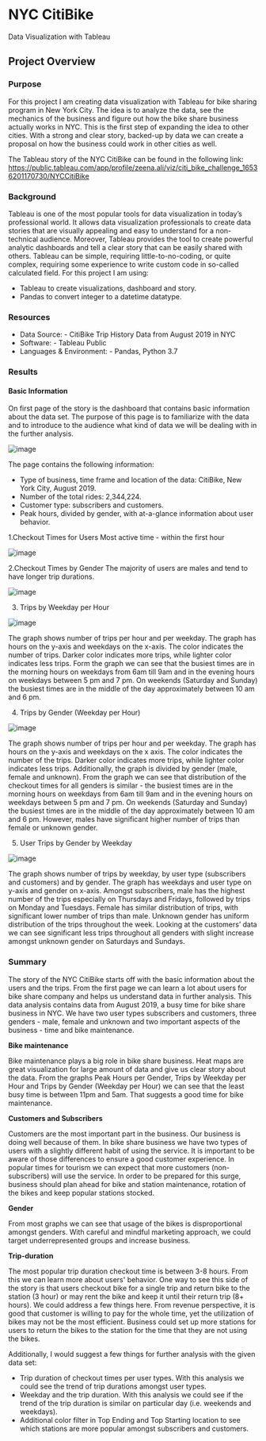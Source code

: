 # NYC CitiBike
Data Visualization with Tableau

## Project Overview

### Purpose

For this project I am creating data visualization with Tableau for bike sharing program in New York City. The idea is to analyze the data, see the mechanics of the business and figure out how the bike share business actually works in NYC. This is the first step of expanding the idea to other cities. With a strong and clear story, backed-up by data we can create a proposal on how the business could work in other cities as well.

The Tableau story of the NYC CitiBike can be found in the following link: https://public.tableau.com/app/profile/zeena.ali/viz/citi_bike_challenge_16536201170730/NYCCitiBike

### Background

Tableau is one of the most popular tools for data visualization in today’s professional world. It allows data visualization professionals to create data stories that are visually appealing and easy to understand for a non-technical audience. Moreover, Tableau provides the tool to create powerful analytic dashboards and tell a clear story that can be easily shared with others. Tableau can be simple, requiring little-to-no-coding, or quite complex, requiring some experience to write custom code in so-called calculated field. For this project I am using:

- Tableau to create visualizations, dashboard and story.
- Pandas to convert integer to a datetime datatype.

### Resources

- Data Source:
      - CitiBike Trip History Data from August 2019 in NYC
- Software:
      - Tableau Public 
- Languages & Environment:
      - Pandas, Python 3.7

### Results

#### Basic Information

On first page of the story is the dashboard that contains basic information about the data set. The purpose of this page is to familiarize with the data and to introduce to the audience what kind of data we will be dealing with in the further analysis.

![image](https://user-images.githubusercontent.com/99419112/170888769-bc630b97-adaa-4c8a-9ac9-520ee9915759.png)


The page contains the following information:

- Type of business, time frame and location of the data: CitiBike, New York City, August 2019.
- Number of the total rides: 2,344,224.
- Customer type: subscribers and customers.
- Peak hours, divided by gender, with at-a-glance information about user behavior.

1.Checkout Times for Users Most active time - within the first hour

![image](https://user-images.githubusercontent.com/99419112/170888944-911b5aca-e071-4b80-a403-9694bb72f27a.png)


2.Checkout Times by Gender The majority of users are males and tend to have longer trip durations.

![image](https://user-images.githubusercontent.com/99419112/170888954-9c399bcf-c114-471d-8f40-d0dc08088ce3.png)

3. Trips by Weekday per Hour

![image](https://user-images.githubusercontent.com/99419112/170889063-f2ace3bd-2a50-465a-80f4-a581f06b5073.png)

The graph shows number of trips per hour and per weekday. The graph has hours on the y-axis and weekdays on the x-axis. The color indicates the number of trips. Darker color indicates more trips, while lighter color indicates less trips. Form the graph we can see that the busiest times are in the morning hours on weekdays from 6am till 9am and in the evening hours on weekdays between 5 pm and 7 pm. On weekends (Saturday and Sunday) the busiest times are in the middle of the day approximately between 10 am and 6 pm.

4. Trips by Gender (Weekday per Hour)

![image](https://user-images.githubusercontent.com/99419112/170889091-b00276ba-cf7c-41ee-987c-6ff579cc288d.png)

The graph shows number of trips per hour and per weekday. The graph has hours on the y-axis and weekdays on the x axis. The color indicates the number of the trips. Darker color indicates more trips, while lighter color indicates less trips. Additionally, the graph is divided by gender (male, female and unknown). From the graph we can see that distribution of the checkout times for all genders is similar - the busiest times are in the morning hours on weekdays from 6am till 9am and in the evening hours on weekdays between 5 pm and 7 pm. On weekends (Saturday and Sunday) the busiest times are in the middle of the day approximately between 10 am and 6 pm. However, males have significant higher number of trips than female or unknown gender.

5. User Trips by Gender by Weekday

![image](https://user-images.githubusercontent.com/99419112/170889131-91efe503-0e72-41b7-a456-08d81d2b4eb9.png)

The graph shows number of trips by weekday, by user type (subscribers and customers) and by gender. The graph has weekdays and user type on y-axis and gender on x-axis. Amongst subscribers, male has the highest number of the trips especially on Thursdays and Fridays, followed by trips on Monday and Tuesdays. Female has similar distribution of trips, with significant lower number of trips than male. Unknown gender has uniform distribution of the trips throughout the week. Looking at the customers’ data we can see significant less trips throughout all genders with slight increase amongst unknown gender on Saturdays and Sundays.

### Summary

The story of the NYC CitiBike starts off with the basic information about the users and the trips. From the first page we can learn a lot about users for bike share company and helps us understand data in further analysis. This data analysis contains data from August 2019, a busy time for bike share business in NYC. We have two user types subscribers and customers, three genders - male, female and unknown and two important aspects of the business - time and bike maintenance.

**Bike maintenance**

Bike maintenance plays a big role in bike share business. Heat maps are great visualization for large amount of data and give us clear story about the data. From the graphs Peak Hours per Gender, Trips by Weekday per Hour and Trips by Gender (Weekday per Hour) we can see that the least busy time is between 11pm and 5am. That suggests a good time for bike maintenance. 

**Customers and Subscribers**

Customers are the most important part in the business. Our business is doing well because of them. In bike share business we have two types of users with a slightly different habit of using the service. It is important to be aware of those differences to ensure a good customer experience. In popular times for tourism we can expect that more customers (non-subscribers) will use the service. In order to be prepared for this surge, business should plan ahead for bike and station maintenance, rotation of the bikes and keep popular stations stocked.

**Gender**

From most graphs we can see that usage of the bikes is disproportional amongst genders. With careful and mindful marketing approach, we could target underrepresented groups and increase business.

**Trip-duration**

The most popular trip duration checkout time is between 3-8 hours. From this we can learn more about users' behavior. One way to see this side of the story is that users checkout bike for a single trip and return bike to the station (3 hour) or may rent the bike and keep it until their return trip (8+ hours). We could address a few things here. From revenue perspective, it is good that customer is willing to pay for the whole time, yet the utilization of bikes may not be the most efficient. Business could set up more stations for users to return the bikes to the station for the time that they are not using the bikes.

Additionally, I would suggest a few things for further analysis with the given data set:

- Trip duration of checkout times per user types. With this analysis we could see the trend of trip durations amongst user types.
- Weekday and the trip duration. With this analysis we could see if the trend of the trip duration is similar on particular day (i.e. weekends and weekdays).
- Additional color filter in Top Ending and Top Starting location to see which stations are more popular amongst subscribers and customers.






